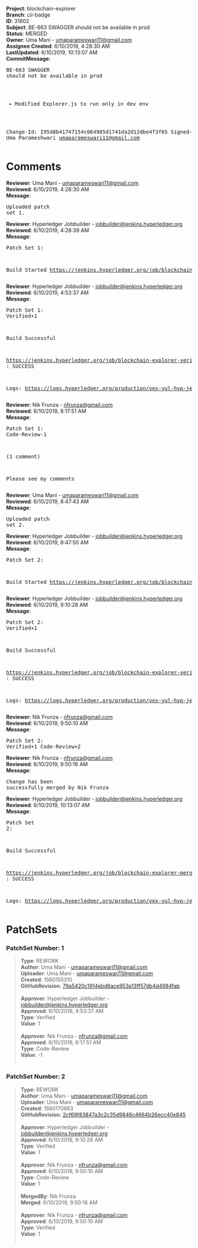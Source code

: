 <strong>Project</strong>: blockchain-explorer</br><strong>Branch</strong>: cii-badge<br><strong>ID</strong>: 31802<br><strong>Subject</strong>: BE-663 SWAGGER should not be available in prod<br><strong>Status</strong>: MERGED<br><strong>Owner</strong>: Uma Mani - umaparameswari11@gmail.com<br><strong>Assignee</strong>:<strong>Created</strong>: 6/10/2019, 4:28:30 AM<br><strong>LastUpdated</strong>: 6/10/2019, 10:13:07 AM<br><strong>CommitMessage</strong>:<br><pre>BE-663 SWAGGER should not be available in prod

* Modified Explorer.js to run only in dev env

Change-Id: I95d8b41747154c064985d1741da2d12dbe4f3f65
Signed-off-by: Uma Parameshwari <umaparameswari11@gmail.com>
</pre><h1>Comments</h1><strong>Reviewer</strong>: Uma Mani - umaparameswari11@gmail.com<br><strong>Reviewed</strong>: 6/10/2019, 4:28:30 AM<br><strong>Message</strong>: <pre>Uploaded patch set 1.</pre><strong>Reviewer</strong>: Hyperledger Jobbuilder - jobbuilder@jenkins.hyperledger.org<br><strong>Reviewed</strong>: 6/10/2019, 4:28:39 AM<br><strong>Message</strong>: <pre>Patch Set 1:

Build Started https://jenkins.hyperledger.org/job/blockchain-explorer-verify-x86_64/198/</pre><strong>Reviewer</strong>: Hyperledger Jobbuilder - jobbuilder@jenkins.hyperledger.org<br><strong>Reviewed</strong>: 6/10/2019, 4:53:37 AM<br><strong>Message</strong>: <pre>Patch Set 1: Verified+1

Build Successful 

https://jenkins.hyperledger.org/job/blockchain-explorer-verify-x86_64/198/ : SUCCESS

Logs: https://logs.hyperledger.org/production/vex-yul-hyp-jenkins-3/blockchain-explorer-verify-x86_64/198</pre><strong>Reviewer</strong>: Nik Frunza - nfrunza@gmail.com<br><strong>Reviewed</strong>: 6/10/2019, 8:17:51 AM<br><strong>Message</strong>: <pre>Patch Set 1: Code-Review-1

(1 comment)

Please see my comments</pre><strong>Reviewer</strong>: Uma Mani - umaparameswari11@gmail.com<br><strong>Reviewed</strong>: 6/10/2019, 8:47:43 AM<br><strong>Message</strong>: <pre>Uploaded patch set 2.</pre><strong>Reviewer</strong>: Hyperledger Jobbuilder - jobbuilder@jenkins.hyperledger.org<br><strong>Reviewed</strong>: 6/10/2019, 8:47:50 AM<br><strong>Message</strong>: <pre>Patch Set 2:

Build Started https://jenkins.hyperledger.org/job/blockchain-explorer-verify-x86_64/199/</pre><strong>Reviewer</strong>: Hyperledger Jobbuilder - jobbuilder@jenkins.hyperledger.org<br><strong>Reviewed</strong>: 6/10/2019, 9:10:28 AM<br><strong>Message</strong>: <pre>Patch Set 2: Verified+1

Build Successful 

https://jenkins.hyperledger.org/job/blockchain-explorer-verify-x86_64/199/ : SUCCESS

Logs: https://logs.hyperledger.org/production/vex-yul-hyp-jenkins-3/blockchain-explorer-verify-x86_64/199</pre><strong>Reviewer</strong>: Nik Frunza - nfrunza@gmail.com<br><strong>Reviewed</strong>: 6/10/2019, 9:50:10 AM<br><strong>Message</strong>: <pre>Patch Set 2: Verified+1 Code-Review+2</pre><strong>Reviewer</strong>: Nik Frunza - nfrunza@gmail.com<br><strong>Reviewed</strong>: 6/10/2019, 9:50:16 AM<br><strong>Message</strong>: <pre>Change has been successfully merged by Nik Frunza</pre><strong>Reviewer</strong>: Hyperledger Jobbuilder - jobbuilder@jenkins.hyperledger.org<br><strong>Reviewed</strong>: 6/10/2019, 10:13:07 AM<br><strong>Message</strong>: <pre>Patch Set 2:

Build Successful 

https://jenkins.hyperledger.org/job/blockchain-explorer-merge-x86_64/115/ : SUCCESS

Logs: https://logs.hyperledger.org/production/vex-yul-hyp-jenkins-3/blockchain-explorer-merge-x86_64/115</pre><h1>PatchSets</h1><h3>PatchSet Number: 1</h3><blockquote><strong>Type</strong>: REWORK<br><strong>Author</strong>: Uma Mani - umaparameswari11@gmail.com<br><strong>Uploader</strong>: Uma Mani - umaparameswari11@gmail.com<br><strong>Created</strong>: 1560155310<br><strong>GitHubRevision</strong>: [79a5420c1914ebd6ace953a13ff57db4d4984fab](https://github.com/hyperledger/blockchain-explorer/commit/79a5420c1914ebd6ace953a13ff57db4d4984fab)<br><br><strong>Approver</strong>: Hyperledger Jobbuilder - jobbuilder@jenkins.hyperledger.org<br><strong>Approved</strong>: 6/10/2019, 4:53:37 AM<br><strong>Type</strong>: Verified<br><strong>Value</strong>: 1<br><br><strong>Approver</strong>: Nik Frunza - nfrunza@gmail.com<br><strong>Approved</strong>: 6/10/2019, 8:17:51 AM<br><strong>Type</strong>: Code-Review<br><strong>Value</strong>: -1<br><br></blockquote><h3>PatchSet Number: 2</h3><blockquote><strong>Type</strong>: REWORK<br><strong>Author</strong>: Uma Mani - umaparameswari11@gmail.com<br><strong>Uploader</strong>: Uma Mani - umaparameswari11@gmail.com<br><strong>Created</strong>: 1560170863<br><strong>GitHubRevision</strong>: [2cf69f83847a3c2c35d9846c4664b26ecc40e845](https://github.com/hyperledger/blockchain-explorer/commit/2cf69f83847a3c2c35d9846c4664b26ecc40e845)<br><br><strong>Approver</strong>: Hyperledger Jobbuilder - jobbuilder@jenkins.hyperledger.org<br><strong>Approved</strong>: 6/10/2019, 9:10:28 AM<br><strong>Type</strong>: Verified<br><strong>Value</strong>: 1<br><br><strong>Approver</strong>: Nik Frunza - nfrunza@gmail.com<br><strong>Approved</strong>: 6/10/2019, 9:50:10 AM<br><strong>Type</strong>: Code-Review<br><strong>Value</strong>: 1<br><br><strong>MergedBy</strong>: Nik Frunza<br><strong>Merged</strong>: 6/10/2019, 9:50:16 AM<br><br><strong>Approver</strong>: Nik Frunza - nfrunza@gmail.com<br><strong>Approved</strong>: 6/10/2019, 9:50:10 AM<br><strong>Type</strong>: Verified<br><strong>Value</strong>: 1<br><br></blockquote>